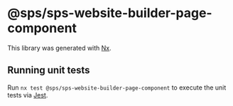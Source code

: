# @sps/sps-website-builder-page-component

This library was generated with [Nx](https://nx.dev).

## Running unit tests

Run `nx test @sps/sps-website-builder-page-component` to execute the unit tests via [Jest](https://jestjs.io).
